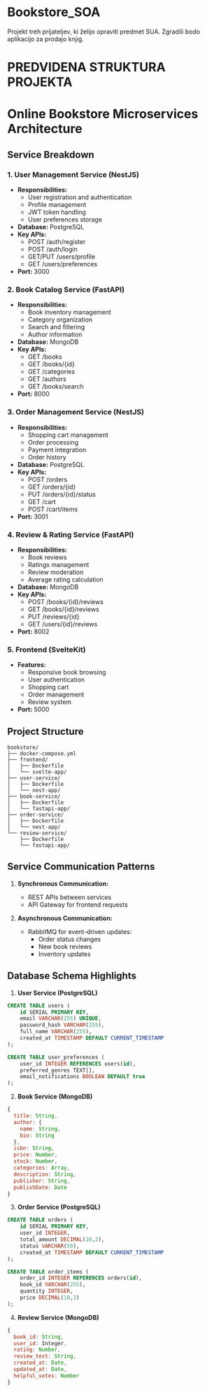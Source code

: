 # Bookstore_SOA
Projekt treh prijateljev, ki želijo opraviti predmet SUA. Zgradili bodo aplikacijo za prodajo knjig.

# PREDVIDENA STRUKTURA PROJEKTA
# Online Bookstore Microservices Architecture

## Service Breakdown

### 1. User Management Service (NestJS)
- **Responsibilities:**
  - User registration and authentication
  - Profile management
  - JWT token handling
  - User preferences storage
- **Database:** PostgreSQL
- **Key APIs:**
  - POST /auth/register
  - POST /auth/login
  - GET/PUT /users/profile
  - GET /users/preferences
- **Port:** 3000

### 2. Book Catalog Service (FastAPI)
- **Responsibilities:**
  - Book inventory management
  - Category organization
  - Search and filtering
  - Author information
- **Database:** MongoDB
- **Key APIs:**
  - GET /books
  - GET /books/{id}
  - GET /categories
  - GET /authors
  - GET /books/search
- **Port:** 8000

### 3. Order Management Service (NestJS)
- **Responsibilities:**
  - Shopping cart management
  - Order processing
  - Payment integration
  - Order history
- **Database:** PostgreSQL
- **Key APIs:**
  - POST /orders
  - GET /orders/{id}
  - PUT /orders/{id}/status
  - GET /cart
  - POST /cart/items
- **Port:** 3001

### 4. Review & Rating Service (FastAPI)
- **Responsibilities:**
  - Book reviews
  - Ratings management
  - Review moderation
  - Average rating calculation
- **Database:** MongoDB
- **Key APIs:**
  - POST /books/{id}/reviews
  - GET /books/{id}/reviews
  - PUT /reviews/{id}
  - GET /users/{id}/reviews
- **Port:** 8002

### 5. Frontend (SvelteKit)
- **Features:**
  - Responsive book browsing
  - User authentication
  - Shopping cart
  - Order management
  - Review system
- **Port:** 5000

## Project Structure
```
bookstore/
├── docker-compose.yml
├── frontend/
│   ├── Dockerfile
│   └── svelte-app/
├── user-service/
│   ├── Dockerfile
│   └── nest-app/
├── book-service/
│   ├── Dockerfile
│   └── fastapi-app/
├── order-service/
│   ├── Dockerfile
│   └── nest-app/
└── review-service/
    ├── Dockerfile
    └── fastapi-app/
```

## Service Communication Patterns

1. **Synchronous Communication:**
   - REST APIs between services
   - API Gateway for frontend requests

2. **Asynchronous Communication:**
   - RabbitMQ for event-driven updates:
     - Order status changes
     - New book reviews
     - Inventory updates

## Database Schema Highlights

1. **User Service (PostgreSQL)**
```sql
CREATE TABLE users (
    id SERIAL PRIMARY KEY,
    email VARCHAR(255) UNIQUE,
    password_hash VARCHAR(255),
    full_name VARCHAR(255),
    created_at TIMESTAMP DEFAULT CURRENT_TIMESTAMP
);

CREATE TABLE user_preferences (
    user_id INTEGER REFERENCES users(id),
    preferred_genres TEXT[],
    email_notifications BOOLEAN DEFAULT true
);
```

2. **Book Service (MongoDB)**
```javascript
{
  title: String,
  author: {
    name: String,
    bio: String
  },
  isbn: String,
  price: Number,
  stock: Number,
  categories: Array,
  description: String,
  publisher: String,
  publishDate: Date
}
```

3. **Order Service (PostgreSQL)**
```sql
CREATE TABLE orders (
    id SERIAL PRIMARY KEY,
    user_id INTEGER,
    total_amount DECIMAL(10,2),
    status VARCHAR(50),
    created_at TIMESTAMP DEFAULT CURRENT_TIMESTAMP
);

CREATE TABLE order_items (
    order_id INTEGER REFERENCES orders(id),
    book_id VARCHAR(255),
    quantity INTEGER,
    price DECIMAL(10,2)
);
```

4. **Review Service (MongoDB)**
```javascript
{
  book_id: String,
  user_id: Integer,
  rating: Number,
  review_text: String,
  created_at: Date,
  updated_at: Date,
  helpful_votes: Number
}
